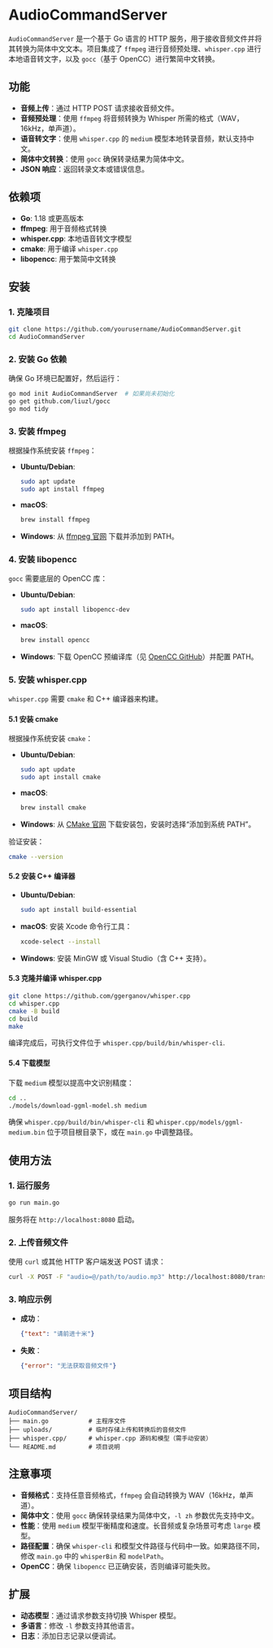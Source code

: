 # AudioCommandServer

`AudioCommandServer` 是一个基于 Go 语言的 HTTP 服务，用于接收音频文件并将其转换为简体中文文本。项目集成了 `ffmpeg` 进行音频预处理、`whisper.cpp` 进行本地语音转文字，以及 `gocc`（基于 OpenCC）进行繁简中文转换。

## 功能
- **音频上传**：通过 HTTP POST 请求接收音频文件。
- **音频预处理**：使用 `ffmpeg` 将音频转换为 Whisper 所需的格式（WAV，16kHz，单声道）。
- **语音转文字**：使用 `whisper.cpp` 的 `medium` 模型本地转录音频，默认支持中文。
- **简体中文转换**：使用 `gocc` 确保转录结果为简体中文。
- **JSON 响应**：返回转录文本或错误信息。

## 依赖项
- **Go**: 1.18 或更高版本
- **ffmpeg**: 用于音频格式转换
- **whisper.cpp**: 本地语音转文字模型
- **cmake**: 用于编译 `whisper.cpp`
- **libopencc**: 用于繁简中文转换

## 安装

### 1. 克隆项目
```bash
git clone https://github.com/yourusername/AudioCommandServer.git
cd AudioCommandServer
```

### 2. 安装 Go 依赖
确保 Go 环境已配置好，然后运行：
```bash
go mod init AudioCommandServer  # 如果尚未初始化
go get github.com/liuzl/gocc
go mod tidy
```

### 3. 安装 ffmpeg
根据操作系统安装 `ffmpeg`：
- **Ubuntu/Debian**:
  ```bash
  sudo apt update
  sudo apt install ffmpeg
  ```
- **macOS**:
  ```bash
  brew install ffmpeg
  ```
- **Windows**: 从 [ffmpeg 官网](https://ffmpeg.org/download.html) 下载并添加到 PATH。

### 4. 安装 libopencc
`gocc` 需要底层的 OpenCC 库：
- **Ubuntu/Debian**:
  ```bash
  sudo apt install libopencc-dev
  ```
- **macOS**:
  ```bash
  brew install opencc
  ```
- **Windows**: 下载 OpenCC 预编译库（见 [OpenCC GitHub](https://github.com/BYVoid/OpenCC)）并配置 PATH。

### 5. 安装 whisper.cpp
`whisper.cpp` 需要 `cmake` 和 C++ 编译器来构建。

#### 5.1 安装 cmake
根据操作系统安装 `cmake`：
- **Ubuntu/Debian**:
  ```bash
  sudo apt update
  sudo apt install cmake
  ```
- **macOS**:
  ```bash
  brew install cmake
  ```
- **Windows**: 从 [CMake 官网](https://cmake.org/download/) 下载安装包，安装时选择“添加到系统 PATH”。

验证安装：
```bash
cmake --version
```

#### 5.2 安装 C++ 编译器
- **Ubuntu/Debian**:
  ```bash
  sudo apt install build-essential
  ```
- **macOS**: 安装 Xcode 命令行工具：
  ```bash
  xcode-select --install
  ```
- **Windows**: 安装 MinGW 或 Visual Studio（含 C++ 支持）。

#### 5.3 克隆并编译 whisper.cpp
```bash
git clone https://github.com/ggerganov/whisper.cpp
cd whisper.cpp
cmake -B build
cd build
make
```
编译完成后，可执行文件位于 `whisper.cpp/build/bin/whisper-cli`.

#### 5.4 下载模型
下载 `medium` 模型以提高中文识别精度：
```bash
cd ..
./models/download-ggml-model.sh medium
```
确保 `whisper.cpp/build/bin/whisper-cli` 和 `whisper.cpp/models/ggml-medium.bin` 位于项目根目录下，或在 `main.go` 中调整路径。

## 使用方法

### 1. 运行服务
```bash
go run main.go
```
服务将在 `http://localhost:8080` 启动。

### 2. 上传音频文件
使用 `curl` 或其他 HTTP 客户端发送 POST 请求：
```bash
curl -X POST -F "audio=@/path/to/audio.mp3" http://localhost:8080/transcribe
```

### 3. 响应示例
- **成功**：
  ```json
  {"text": "请前进十米"}
  ```
- **失败**：
  ```json
  {"error": "无法获取音频文件"}
  ```

## 项目结构
```
AudioCommandServer/
├── main.go           # 主程序文件
├── uploads/          # 临时存储上传和转换后的音频文件
├── whisper.cpp/      # whisper.cpp 源码和模型（需手动安装）
└── README.md         # 项目说明
```

## 注意事项
- **音频格式**：支持任意音频格式，`ffmpeg` 会自动转换为 WAV（16kHz，单声道）。
- **简体中文**：使用 `gocc` 确保转录结果为简体中文，`-l zh` 参数优先支持中文。
- **性能**：使用 `medium` 模型平衡精度和速度。长音频或复杂场景可考虑 `large` 模型。
- **路径配置**：确保 `whisper-cli` 和模型文件路径与代码中一致。如果路径不同，修改 `main.go` 中的 `whisperBin` 和 `modelPath`。
- **OpenCC**：确保 `libopencc` 已正确安装，否则编译可能失败。

## 扩展
- **动态模型**：通过请求参数支持切换 Whisper 模型。
- **多语言**：修改 `-l` 参数支持其他语言。
- **日志**：添加日志记录以便调试。